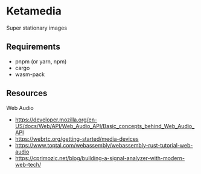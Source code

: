 # Ketamedia

Super stationary images

## Requirements

- pnpm (or yarn, npm)
- cargo
- wasm-pack

## Resources

Web Audio

- https://developer.mozilla.org/en-US/docs/Web/API/Web_Audio_API/Basic_concepts_behind_Web_Audio_API
- https://webrtc.org/getting-started/media-devices
- https://www.toptal.com/webassembly/webassembly-rust-tutorial-web-audio
- https://cprimozic.net/blog/building-a-signal-analyzer-with-modern-web-tech/
